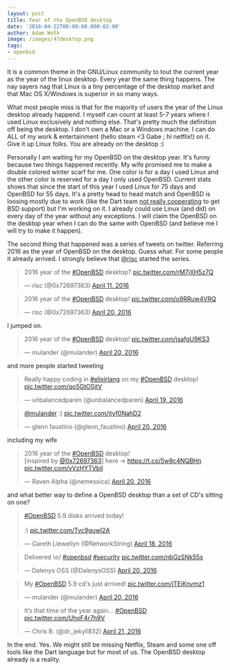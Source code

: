 ```yaml
---
layout: post
title: Year of the OpenBSD desktop
date: '2016-04-22T00:00:00.000-02:00'
author: Adam Wołk
image: /images/47desktop.png
tags:
- openbsd
---
```


It is a common theme in the GNU/Linux community to tout the current year as the year of the linux desktop. Every year the same thing happens. The nay sayers nag that Linux is a tiny percentage of the desktop market and that Mac OS X/Windows is superior in so many ways.

What most people miss is that for the majority of users the year of the Linux desktop already happend. I myself can count at least 5-7 years where I used Linux exclusively and nothing else. That's pretty much the definition off being the desktop. I don't own a Mac or a Windows machine. I can do ALL of my work & entertainment (hello steam <3 Gabe ; hi netflix!) on it. Give it up Linux folks. You are already on the desktop :)

Personally I am waiting for my OpenBSD on the desktop year. It's funny because two things happened recently. My wife promised me to make a double colored winter scarf for me. One color is for a day I used Linux and the other color is reserved for a day I only used OpenBSD. Current stats shows that since the start of this year I used Linux for 75 days and OpenBSD for 55 days. It's a pretty head to head match and OpenBSD is loosing mostly due to work (like the Dart team [not really cooperating](https://github.com/dart-lang/sdk/issues/10260) to get BSD support) but I'm working on it. I already could use Linux (and did) on every day of the year without any exceptions. I will claim the OpenBSD on the desktop year when I can do the same with OpenBSD (and believe me I will try to make it happen).

The second thing that happened was a series of tweets on twitter. Referring 2016 as the year of OpenBSD on the desktop. Guess what. For some people it already arrived. I strongly believe that [@risc](https://twitter.com/0x72697363) started the series.

<blockquote class="twitter-tweet" data-lang="en"><p lang="en" dir="ltr">2016 year of the <a href="https://twitter.com/hashtag/OpenBSD?src=hash">#OpenBSD</a> desktop? <a href="https://t.co/rM7jXH5z7Q">pic.twitter.com/rM7jXH5z7Q</a></p>&mdash; risc (@0x72697363) <a href="https://twitter.com/0x72697363/status/719445257402720256">April 11, 2016</a></blockquote>
<script async src="//platform.twitter.com/widgets.js" charset="utf-8"></script>

<blockquote class="twitter-tweet" data-lang="en"><p lang="en" dir="ltr">2016 year of the <a href="https://twitter.com/hashtag/OpenBSD?src=hash">#OpenBSD</a> desktop! <a href="https://t.co/o9RRuw4VRQ">pic.twitter.com/o9RRuw4VRQ</a></p>&mdash; risc (@0x72697363) <a href="https://twitter.com/0x72697363/status/722584345228120064">April 20, 2016</a></blockquote>
<script async src="//platform.twitter.com/widgets.js" charset="utf-8"></script>

I jumped on.

<blockquote class="twitter-tweet" data-lang="en"><p lang="en" dir="ltr">2016 year of the <a href="https://twitter.com/hashtag/OpenBSD?src=hash">#OpenBSD</a> desktop! <a href="https://t.co/jsafgU9KS3">pic.twitter.com/jsafgU9KS3</a></p>&mdash; mulander (@mulander) <a href="https://twitter.com/mulander/status/722778307343704064">April 20, 2016</a></blockquote>
<script async src="//platform.twitter.com/widgets.js" charset="utf-8"></script>

and more people started tweeting

<blockquote class="twitter-tweet" data-lang="en"><p lang="en" dir="ltr">Really happy coding in <a href="https://twitter.com/hashtag/elixirlang?src=hash">#elixirlang</a> on my <a href="https://twitter.com/hashtag/OpenBSD?src=hash">#OpenBSD</a> desktop! <a href="https://t.co/qo5GtOSjtV">pic.twitter.com/qo5GtOSjtV</a></p>&mdash; unbalancedparen (@unbalancedparen) <a href="https://twitter.com/unbalancedparen/status/722481758609022976">April 19, 2016</a></blockquote>
<script async src="//platform.twitter.com/widgets.js" charset="utf-8"></script>

<blockquote class="twitter-tweet" data-lang="en"><p lang="und" dir="ltr"><a href="https://twitter.com/mulander">@mulander</a> :) <a href="https://t.co/jtyf0NahD2">pic.twitter.com/jtyf0NahD2</a></p>&mdash; glenn faustino (@glenn_faustino) <a href="https://twitter.com/glenn_faustino/status/722780185221660672">April 20, 2016</a></blockquote>
<script async src="//platform.twitter.com/widgets.js" charset="utf-8"></script>

including my wife

<blockquote class="twitter-tweet" data-lang="en"><p lang="en" dir="ltr">2016 year of the <a href="https://twitter.com/hashtag/OpenBSD?src=hash">#OpenBSD</a> desktop!<br>[inspired by <a href="https://twitter.com/0x72697363">@0x72697363</a>] here -&gt; <a href="https://t.co/5w8c4NQBHn">https://t.co/5w8c4NQBHn</a> <a href="https://t.co/vVzHYTVbil">pic.twitter.com/vVzHYTVbil</a></p>&mdash; Raven Alpha (@nemessica) <a href="https://twitter.com/nemessica/status/722787577653112832">April 20, 2016</a></blockquote>
<script async src="//platform.twitter.com/widgets.js" charset="utf-8"></script>

and what better way to define a OpenBSD desktop than a set of CD's sitting on one?

<blockquote class="twitter-tweet" data-lang="en"><p lang="en" dir="ltr"><a href="https://twitter.com/hashtag/OpenBSD?src=hash">#OpenBSD</a> 5.9 disks arrived today!<br><br>:) <a href="https://t.co/Tyc9guwI2A">pic.twitter.com/Tyc9guwI2A</a></p>&mdash; Gareth Llewellyn (@NetworkString) <a href="https://twitter.com/NetworkString/status/722020892658819072">April 18, 2016</a></blockquote>
<script async src="//platform.twitter.com/widgets.js" charset="utf-8"></script>

<blockquote class="twitter-tweet" data-lang="en"><p lang="da" dir="ltr">Delivered \o/ <a href="https://twitter.com/hashtag/openbsd?src=hash">#openbsd</a> <a href="https://twitter.com/hashtag/security?src=hash">#security</a> <a href="https://t.co/nbGzSNk55s">pic.twitter.com/nbGzSNk55s</a></p>&mdash; Dalenys OSS (@DalenysOSS) <a href="https://twitter.com/DalenysOSS/status/722775915214802944">April 20, 2016</a></blockquote>
<script async src="//platform.twitter.com/widgets.js" charset="utf-8"></script>

<blockquote class="twitter-tweet" data-lang="en"><p lang="en" dir="ltr">My <a href="https://twitter.com/hashtag/OpenBSD?src=hash">#OpenBSD</a> 5.9 cd&#39;s just arrived! <a href="https://t.co/jTEjKnvmz1">pic.twitter.com/jTEjKnvmz1</a></p>&mdash; mulander (@mulander) <a href="https://twitter.com/mulander/status/722806117886267392">April 20, 2016</a></blockquote>
<script async src="//platform.twitter.com/widgets.js" charset="utf-8"></script>

<blockquote class="twitter-tweet" data-lang="en"><p lang="en" dir="ltr">It’s that time of the year again… <a href="https://twitter.com/hashtag/OpenBSD?src=hash">#OpenBSD</a> <a href="https://t.co/UhoF4r7h9V">pic.twitter.com/UhoF4r7h9V</a></p>&mdash; Chris B. (@dr_jekyll832) <a href="https://twitter.com/dr_jekyll832/status/723051810529882112">April 21, 2016</a></blockquote>
<script async src="//platform.twitter.com/widgets.js" charset="utf-8"></script>

In the end. Yes. We might still be missing Netflix, Steam and some one off tools like the Dart language but for most of us. The OpenBSD desktop already is a reality.